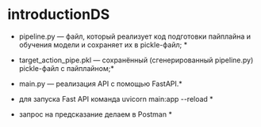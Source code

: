 # introductionDS
 
* pipeline.py — файл, который реализует код подготовки пайплайна и обучения модели и сохраняет их в pickle-файл; *
* target_action_pipe.pkl — сохранённый (сгенерированный pipeline.py) pickle-файл с пайплайном;*
* main.py — реализация API с помощью FastAPI.*

* для запуска Fast API команда uvicorn main:app --reload *
* запрос на предсказание делаем в Postman *
